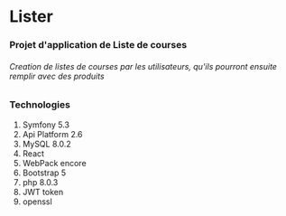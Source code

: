 # Lister
### Projet d'application de Liste de courses

###### Creation de listes de courses par les utilisateurs, qu'ils pourront ensuite remplir avec des produits

### Technologies
1. Symfony 5.3
2. Api Platform 2.6
3. MySQL 8.0.2
4. React 
5. WebPack encore
6. Bootstrap 5
7. php 8.0.3
8. JWT token
9. openssl
   